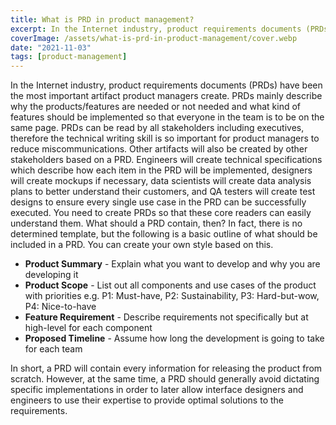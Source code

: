 ```yaml
---
title: What is PRD in product management?
excerpt: In the Internet industry, product requirements documents (PRDs) have been the most important artifact product managers create. PRDs mainly describe why are the products/features needed or not needed and what kind of features should be implemented so that everyone in the team is to be on the same page.
coverImage: /assets/what-is-prd-in-product-management/cover.webp
date: "2021-11-03"
tags: [product-management]
---
```


In the Internet industry, product requirements documents (PRDs) have been the most important artifact product managers create. PRDs mainly describe why the products/features are needed or not needed and what kind of features should be implemented so that everyone in the team is to be on the same page. PRDs can be read by all stakeholders including executives, therefore the technical writing skill is so important for product managers to reduce miscommunications. Other artifacts will also be created by other stakeholders based on a PRD. Engineers will create technical specifications which describe how each item in the PRD will be implemented, designers will create mockups if necessary, data scientists will create data analysis plans to better understand their customers, and QA testers will create test designs to ensure every single use case in the PRD can be successfully executed. You need to create PRDs so that these core readers can easily understand them. What should a PRD contain, then? In fact, there is no determined template, but the following is a basic outline of what should be included in a PRD. You can create your own style based on this.

- **Product Summary** - Explain what you want to develop and why you are developing it
- **Product Scope** - List out all components and use cases of the product with priorities e.g. P1: Must-have, P2: Sustainability, P3: Hard-but-wow, P4: Nice-to-have
- **Feature Requirement** - Describe requirements not specifically but at high-level for each component
- **Proposed Timeline** - Assume how long the development is going to take for each team

In short, a PRD will contain every information for releasing the product from scratch. However, at the same time, a PRD should generally avoid dictating specific implementations in order to later allow interface designers and engineers to use their expertise to provide optimal solutions to the requirements.
